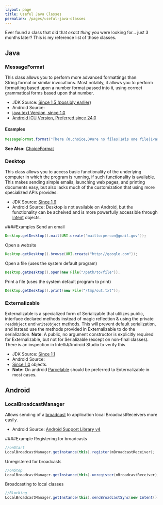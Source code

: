 ```yaml
---
layout: page
title: Useful Java Classes
permalink: /pages/useful-java-classes
---
```


Ever found a class that did that *exact thing* you were looking for... just 3 months later? This is my reference list of those classes.

Java
------

### MessageFormat
This class allows you to perform more advanced formattings than String.format or similar invocations. Most notably, it allows you to perform formatting based upon a number format passed into it, using correct grammatical forms based upon that number.

* JDK Source: [Since 1.5 (possibly earlier)](https://docs.oracle.com/javase/8/docs/api/java/text/MessageFormat.html)
* Android Source:
 * [java.text Version, since 1.0](https://developer.android.com/reference/java/text/MessageFormat.html)
 * [Android ICU Version, Preferred since 24.0](https://developer.android.com/reference/android/icu/text/MessageFormat.html) 


#### Examples
```java
MessageFormat.format("There {0,choice,0#are no files|1#is one file|1<are {0,number,integer} files}", 3)
```

**See Also:** [ChoiceFormat](https://docs.oracle.com/javase/8/docs/api/java/text/ChoiceFormat.html)

### Desktop
This class allows you to access basic functionality of the underlying computer in which the program is running, if such functionality is available. This makes sending simple emails, launching web pages, and printing documents easy, but also lacks much of the customization that using more specialized APIs provides.

* JDK Source: [Since 1.6](https://docs.oracle.com/javase/8/docs/api/java/awt/Desktop.html)
* Android Source: Desktop is not available on Android, but the functionality can be acheived and is more powerfully accessible through [Intent](https://developer.android.com/reference/android/content/Intent.html) objects.

####Examples
Send an email
```java
Desktop.getDesktop().mail(URI.create("mailto:person@gmail.gov"));
```
Open a website
```java
Desktop.getDesktop().browse(URI.create("http://google.com"));
```
Open a file (uses the system default program)
```java
Desktop.getDesktop().open(new File("/path/to/file"));
```
Print a file (uses the system default program to print)
```java
Desktop.getDesktop().print(new File("/tmp/out.txt"));
```

### Externalizable
Externalizable is a specialized form of Serializable that utilizes public, interface declared methods instead of magic reflection & using the private `readObject` and `writeObject` methods. This will prevent default serialization, and instead use the methods provided in Externalizable to do the serialization. **Note**: A public, no argument constructor is explicitly required for Externalizable, but not for Serializable (except on non-final classes). There is an inspection in IntelliJ/Android Studio to verify this.

* JDK Source: [Since 1.1](https://docs.oracle.com/javase/8/docs/api/java/io/Externalizable.html)
* Android Source: 
 * [Since 1.0](https://developer.android.com/reference/java/io/Externalizable.html) objects.
 * **Note:** On android [Parcelable](https://developer.android.com/reference/android/os/Parcelable.html) should be preferred to Externalizable in most cases.

Android
------

### LocalBroadcastManager
Allows sending of a [broadcast](https://developer.android.com/reference/android/content/Context.html#sendBroadcast%28android.content.Intent%29) to application local BroadcastReceivers more easily.

* Android Source: [Android Support Library v4](https://developer.android.com/reference/android/support/v4/content/LocalBroadcastManager.html)

####Example
Registering for broadcasts
```java
//onStart
LocalBroadcastManager.getInstance(this).register(mBroadcastReceiver);
```

Unregistered for broadcasts
```java
//onStop
LocalBroadcastManager.getInstance(this).unregister(mBroadcastReceiver);
```

Broadcasting to local classes
```java
//Blocking
LocalBroadcastManager.getInstance(this).sendBroadcastSync(new Intent());
```
